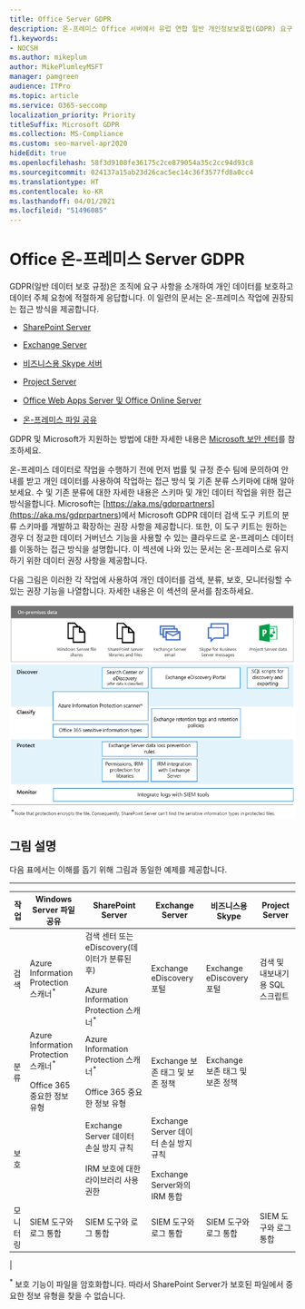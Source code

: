 ```yaml
---
title: Office Server GDPR
description: 온-프레미스 Office 서버에서 유럽 연합 일반 개인정보보호법(GDPR) 요구 사항을 해결하는 방법을 알아봅니다.
f1.keywords:
- NOCSH
ms.author: mikeplum
author: MikePlumleyMSFT
manager: pamgreen
audience: ITPro
ms.topic: article
ms.service: O365-seccomp
localization_priority: Priority
titleSuffix: Microsoft GDPR
ms.collection: MS-Compliance
ms.custom: seo-marvel-apr2020
hideEdit: true
ms.openlocfilehash: 58f3d9108fe36175c2ce879054a35c2cc94d93c8
ms.sourcegitcommit: 024137a15ab23d26cac5ec14c36f3577fd8a0cc4
ms.translationtype: HT
ms.contentlocale: ko-KR
ms.lasthandoff: 04/01/2021
ms.locfileid: "51496085"
---
```

# <a name="gdpr-for-office-on-premises-servers"></a>Office 온-프레미스 Server GDPR

GDPR(일반 데이터 보호 규정)은 조직에 요구 사항을 소개하여 개인 데이터를 보호하고 데이터 주체 요청에 적절하게 응답합니다. 이 일련의 문서는 온-프레미스 작업에 권장되는 접근 방식을 제공합니다.

- [SharePoint Server](gdpr-for-sharepoint-server.md)

- [Exchange Server](gdpr-for-exchange-server.md)

- [비즈니스용 Skype 서버](gdpr-for-skype-for-business-server.md)

- [Project Server](gdpr-for-project-server.md)

- [Office Web Apps Server 및 Office Online Server](gdpr-for-office-online-server.md)

- [온-프레미스 파일 공유](gdpr-for-on-premises-file-shares.md)

GDPR 및 Microsoft가 지원하는 방법에 대한 자세한 내용은 [Microsoft 보안 센터](https://www.microsoft.com/trust-center/privacy/gdpr-overview
)를 참조하세요.

온-프레미스 데이터로 작업을 수행하기 전에 먼저 법률 및 규정 준수 팀에 문의하여 안내를 받고 개인 데이터를 사용하여 작업하는 접근 방식 및 기존 분류 스키마에 대해 알아보세요. 수 및 기존 분류에 대한 자세한 내용은  스키마 및 개인 데이터 작업을 위한 접근 방식을합니다. Microsoft는 [https://aka.ms/gdprpartners](<https://aka.ms/gdprpartners>)에서 Microsoft GDPR 데이터 검색 도구 키트의 분류 스키마를 개발하고 확장하는 권장 사항을 제공합니다. 또한, 이 도구 키트는 원하는 경우 더 정교한 데이터 거버넌스 기능을 사용할 수 있는 클라우드로 온-프레미스 데이터를 이동하는 접근 방식을 설명합니다. 이 섹션에 나와 있는 문서는 온-프레미스로 유지하기 위한 데이터 권장 사항을 제공합니다.

다음 그림은 이러한 각 작업에 사용하여 개인 데이터를 검색, 분류, 보호, 모니터링할 수 있는 권장 기능을 나열합니다. 자세한 내용은 이 섹션의 문서를 참조하세요.

![작업 전반에서 개인 데이터를 검색, 분류, 보호 및 모니터링하는 기능을 설명하는 다이어그램](../media/gdpr-for-office-servers-image1.png)

## <a name="illustration-description"></a>그림 설명

다음 표에서는 이해를 돕기 위해 그림과 동일한 예제를 제공합니다.

****

|작업|Windows Server 파일 공유|SharePoint Server|Exchange Server|비즈니스용 Skype|Project Server|
|---|---|---|---|---|---|
|검색|Azure Information Protection 스캐너<sup>\*</sup>|검색 센터 또는 eDiscovery(데이터가 분류된 후) <br/><br/> Azure Information Protection 스캐너<sup>\*</sup>|Exchange eDiscovery 포털|Exchange eDiscovery 포털|검색 및 내보내기용 SQL 스크립트|
|분류|Azure Information Protection 스캐너<sup>\*</sup> <br/><br/> Office 365 중요한 정보 유형|Azure Information Protection 스캐너<sup>\*</sup> <br/><br/> Office 365 중요한 정보 유형|Exchange 보존 태그 및 보존 정책|Exchange 보존 태그 및 보존 정책||
|보호||Exchange Server 데이터 손실 방지 규칙 <br/><br/> IRM 보호에 대한 라이브러리 사용 권한|Exchange Server 데이터 손실 방지 규칙 <br/><br/> Exchange Server와의 IRM 통합|||
|모니터링|SIEM 도구와 로그 통합|SIEM 도구와 로그 통합|SIEM 도구와 로그 통합|SIEM 도구와 로그 통합|SIEM 도구와 로그 통합|
|

<sup>\*</sup> 보호 기능이 파일을 암호화합니다. 따라서 SharePoint Server가 보호된 파일에서 중요한 정보 유형을 찾을 수 없습니다.
